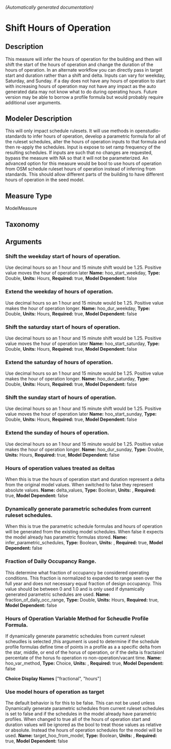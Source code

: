###### (Automatically generated documentation)

# Shift Hours of Operation

## Description

This measure will infer the hours of operation for the building and then will shift the start of the hours of operation and change the duration of the hours of operation. In an alternate workflow you can directly pass in target start and duration rather than a shift and delta. Inputs can vary for weekday, Saturday, and Sunday. if a day does not have any hours of operation to start with increasing hours of operation may not have any impact as the auto generated data may not know what to do during operating hours. Future version may be able to borrow a profile formula but would probably require additional user arguments.

## Modeler Description

This will only impact schedule rulesets. It will use methods in openstudio-standards to infer hours of operation, develop a parametric formula for all of the ruleset schedules, alter the hours of operation inputs to that formula and then re-apply the schedules. Input is expose to set ramp frequency of the resulting schedules. If inputs are such that no changes are requested, bypass the measure with NA so that it will not be parameterized. An advanced option for this measure would be bool to use hours of operation from OSM schedule ruleset hours of operation instead of inferring from standards. This should allow different parts of the building to have different hours of operation in the seed model.

## Measure Type

ModelMeasure

## Taxonomy

## Arguments

### Shift the weekday start of hours of operation.

Use decimal hours so an 1 hour and 15 minute shift would be 1.25. Positive value moves the hour of operation later
**Name:** hoo_start_weekday,
**Type:** Double,
**Units:** Hours,
**Required:** true,
**Model Dependent:** false

### Extend the weekday of hours of operation.

Use decimal hours so an 1 hour and 15 minute would be 1.25. Positive value makes the hour of operation longer.
**Name:** hoo_dur_weekday,
**Type:** Double,
**Units:** Hours,
**Required:** true,
**Model Dependent:** false

### Shift the saturday start of hours of operation.

Use decimal hours so an 1 hour and 15 minute shift would be 1.25. Positive value moves the hour of operation later
**Name:** hoo_start_saturday,
**Type:** Double,
**Units:** Hours,
**Required:** true,
**Model Dependent:** false

### Extend the saturday of hours of operation.

Use decimal hours so an 1 hour and 15 minute would be 1.25. Positive value makes the hour of operation longer.
**Name:** hoo_dur_saturday,
**Type:** Double,
**Units:** Hours,
**Required:** true,
**Model Dependent:** false

### Shift the sunday start of hours of operation.

Use decimal hours so an 1 hour and 15 minute shift would be 1.25. Positive value moves the hour of operation later
**Name:** hoo_start_sunday,
**Type:** Double,
**Units:** Hours,
**Required:** true,
**Model Dependent:** false

### Extend the sunday of hours of operation.

Use decimal hours so an 1 hour and 15 minute would be 1.25. Positive value makes the hour of operation longer.
**Name:** hoo_dur_sunday,
**Type:** Double,
**Units:** Hours,
**Required:** true,
**Model Dependent:** false

### Hours of operation values treated as deltas

When this is true the hours of operation start and duration represent a delta from the original model values. When switched to false they represent absolute values.
**Name:** delta_values,
**Type:** Boolean,
**Units:** ,
**Required:** true,
**Model Dependent:** false

### Dynamically generate parametric schedules from current ruleset schedules.

When this is true the parametric schedule formulas and hours of operation will be generated from the existing model schedules. When false it expects the model already has parametric formulas stored.
**Name:** infer_parametric_schedules,
**Type:** Boolean,
**Units:** ,
**Required:** true,
**Model Dependent:** false

### Fraction of Daily Occupancy Range.

This determine what fraction of occupancy be considered operating conditions. This fraction is normalized to expanded to range seen over the full year and does not necessary equal fraction of design occupancy. This value should be between 0 and 1.0 and is only used if dynamically generated parametric schedules are used.
**Name:** fraction_of_daily_occ_range,
**Type:** Double,
**Units:** Hours,
**Required:** true,
**Model Dependent:** false

### Hours of Operation Variable Method for Scheudle Profile Formula.

If dynamically generate parametric schedules from current ruleset scheudles is selected ,this argument is used to determine if the schedule profile formulas define time of points in a profile as a a specific delta from the star, middle, or end of the horus of operation, or if the delta is fractaionl percentate of the horus fo operation ro non-operation/vacant time.
**Name:** hoo_var_method,
**Type:** Choice,
**Units:** ,
**Required:** true,
**Model Dependent:** false

**Choice Display Names** ["fractional", "hours"]

### Use model hours of operation as target

The default behavior is for this to be false. This can not be used unless Dynamically generate parametric schedules from current ruleset schedules is set to false and if the schedules in the model already have parametric profiles. When changed to true all of the hours of operation start and duration values will be ignored as the bool to treat those values as relative or absolute. Instead the hours of operation schedules for the model will be used.
**Name:** target_hoo_from_model,
**Type:** Boolean,
**Units:** ,
**Required:** true,
**Model Dependent:** false
